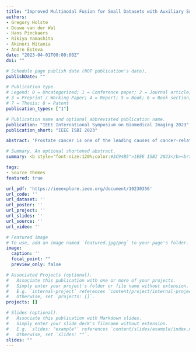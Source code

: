 ```yaml
---
title: "Improved Multimodal Fusion for Small Datasets with Auxiliary Supervision"
authors:
- Gregory Holste
- Douwe van der Wal
- Hans Pinckaers
- Rikiya Yamashita
- Akinori Mitania
- Andre Esteva
date: "2023-04-01T00:00:00Z"
doi: ""

# Schedule page publish date (NOT publication's date).
publishDate: ""

# Publication type.
# Legend: 0 = Uncategorized; 1 = Conference paper; 2 = Journal article;
# 3 = Preprint / Working Paper; 4 = Report; 5 = Book; 6 = Book section;
# 7 = Thesis; 8 = Patent
publication_types: ["1"]

# Publication name and optional abbreviated publication name.
publication: "IEEE International Symposium on Biomedical Imaging 2023"
publication_short: "IEEE ISBI 2023"

abstract: 'Prostate cancer is one of the leading causes of cancer-related death in men worldwide. Like many cancers, diagnosis involves expert integration of heterogeneous patient information such as imaging, clinical risk factors, and more. For this reason, there have been many recent efforts toward deep multimodal fusion of image and non-image data for clinical decision tasks. Many of these studies propose methods to fuse learned features from each patient modality, providing significant downstream improvements with techniques like cross-modal attention gating, Kronecker product fusion, orthogonality regularization, and more. While these enhanced fusion operations can improve upon feature concatenation, they often come with an extremely high learning capacity, meaning they are likely to overfit when applied even to small or low-dimensional datasets. Rather than designing a highly expressive fusion operation, we propose three simple methods for improved multimodal fusion with small datasets that aid optimization by generating auxiliary sources of supervision during training: extra supervision, clinical prediction, and dense fusion. We validate the proposed approaches on prostate cancer diagnosis from paired histopathology imaging and tabular clinical features. The proposed methods are straightforward to implement and can be applied to any classification task with paired image and non-image data.'

# Summary. An optional shortened abstract.
summary: <b style="font-size:120%;color:#3C94B5">IEEE ISBI 2023</b><br> Parameter-efficient multimodal learning of histopathology imaging and clinical risk factors for improved prostate cancer classification.

tags:
- Source Themes
featured: true

url_pdf: 'https://ieeexplore.ieee.org/document/10230356'
url_code: ''
url_dataset: ''
url_poster: ''
url_project: ''
url_slides: ''
url_source: ''
url_video: ''

# Featured image
# To use, add an image named `featured.jpg/png` to your page's folder.
image:
  caption: ''
  focal_point: ""
  preview_only: false

# Associated Projects (optional).
#   Associate this publication with one or more of your projects.
#   Simply enter your project's folder or file name without extension.
#   E.g. `internal-project` references `content/project/internal-project/index.md`.
#   Otherwise, set `projects: []`.
projects: []

# Slides (optional).
#   Associate this publication with Markdown slides.
#   Simply enter your slide deck's filename without extension.
#   E.g. `slides: "example"` references `content/slides/example/index.md`.
#   Otherwise, set `slides: ""`.
slides: ""
---
```

